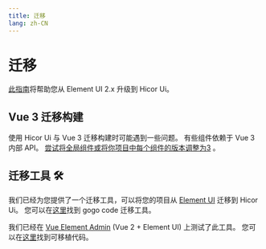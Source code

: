 ```yaml
---
title: 迁移
lang: zh-CN
---
```


# 迁移

[此指南](https://github.com/hicor-ui/hicor-ui/discussions/5658)将帮助您从 Element UI 2.x 升级到 Hicor Ui。

## Vue 3 迁移构建

使用 Hicor Ui 与 Vue 3 迁移构建时可能遇到一些问题。 有些组件依赖于 Vue 3 内部 API。 [尝试将全局组件或将你项目中每个组件的版本调整为3](https://v3-migration.vuejs.org/migration-build.html) 。

## 迁移工具 :hammer_and_wrench:

我们已经为您提供了一个迁移工具，可以将您的项目从 [Element UI](https://element.eleme.io) 迁移到 Hicor Ui。 您可以在[这里](https://github.com/thx/gogocode/tree/main/packages/gogocode-plugin-element)找到 gogo code 迁移工具。

我们已经在 [Vue Element Admin](https://github.com/PanJiaChen/vue-element-admin) (Vue 2 + Element UI) 上测试了此工具。 您可以在[这里](https://github.com/gogocodeio/vue-element-admin)找到可移植代码。

<style scoped>
  details {
    margin-top: 8px;
  }
</style>

